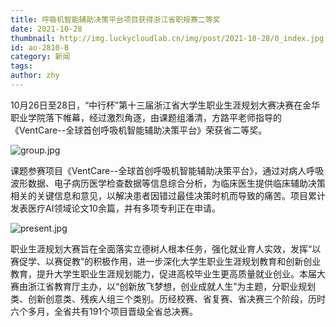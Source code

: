 ```yaml
---
title: 呼吸机智能辅助决策平台项目获得浙江省职规赛二等奖
date: 2021-10-28
thumbnail: http://img.luckycloudlab.cn/img/post/2021-10-28/0_index.jpg
id: ao-2810-B
category: 新闻
tags:
author: zhy
---
```

10月26日至28日，“中行杯”第十三届浙江省大学生职业生涯规划大赛决赛在金华职业学院落下帷幕，经过激烈角逐，由课题组潘清，方路平老师指导的《VentCare--全球首创呼吸机智能辅助决策平台》荣获省二等奖。
<!--more-->

![group.jpg](http://img.luckycloudlab.cn/img/post/2021-10-28/1_group.jpg)

课题参赛项目《VentCare--全球首创呼吸机智能辅助决策平台》，通过对病人呼吸波形数据、电子病历医学检查数据等信息综合分析，为临床医生提供临床辅助决策相关的关键信息和意见，以解决患者因错过最佳决策时机而导致的痛苦。项目累计发表医疗AI领域论文10余篇，并有多项专利正在申请。

![present.jpg](http://img.luckycloudlab.cn/img/post/2021-10-28/2_present.jpg)

职业生涯规划大赛旨在全面落实立德树人根本任务，强化就业育人实效，发挥“以赛促学、以赛促教”的积极作用，进一步深化大学生职业生涯规划教育和创新创业教育，提升大学生职业生涯规划能力，促进高校毕业生更高质量就业创业。本届大赛由浙江省教育厅主办，以“创新放飞梦想，创业成就人生”为主题，分职业规划类、创新创意类、残疾人组三个类别。历经校赛、省复赛、省决赛三个阶段，历时六个多月，全省共有191个项目晋级全省总决赛。
